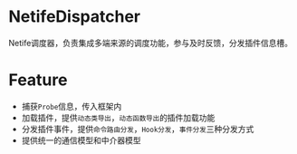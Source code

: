 # NetifeDispatcher
Netife调度器，负责集成多端来源的调度功能，参与及时反馈，分发插件信息槽。

# Feature  

- 捕获`Probe`信息，传入框架内
- 加载插件，提供`动态类导出`，`动态函数导出`的插件加载功能
- 分发插件事件，提供`命令路由分发`，`Hook分发`，`事件分发`三种分发方式
- 提供统一的通信模型和中介器模型
